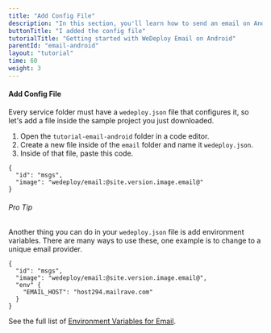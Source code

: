 ```yaml
---
title: "Add Config File"
description: "In this section, you'll learn how to send an email on Android using the WeDeploy API Client."
buttonTitle: "I added the config file"
tutorialTitle: "Getting started with WeDeploy Email on Android"
parentId: "email-android"
layout: "tutorial"
time: 60
weight: 3
---
```


#### Add Config File

Every service folder must have a `wedeploy.json` file that configures it, so let's add a file inside the sample project you just downloaded.

1. Open the `tutorial-email-android` folder in a code editor.
2. Create a new file inside of the `email` folder and name it `wedeploy.json`.
3. Inside of that file, paste this code.

```application/json
{
  "id": "msgs",
  "image": "wedeploy/email:@site.version.image.email@"
}
```

<aside>

###### <span class="icon-16-star"></span> Pro Tip

Another thing you can do in your `wedeploy.json` file is add environment variables. There are many ways to use these, one example is to change to a unique email provider.

```application/json
{
  "id": "msgs",
  "image": "wedeploy/email:@site.version.image.email@",
  "env" {
    "EMAIL_HOST": "host294.mailrave.com"
  }
}
```

See the full list of <a href="/docs/email/environment-variables/" target="_blank">Environment Variables for Email</a>.

</aside>
